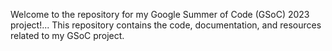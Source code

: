 Welcome to the repository for my Google Summer of Code (GSoC) 2023 project!... This repository contains the code, documentation, and resources related to my GSoC project. 
